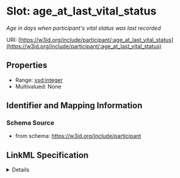# Slot: age_at_last_vital_status
_Age in days when participant's vital status was last recorded_


URI: [https://w3id.org/include/participant/:age_at_last_vital_status](https://w3id.org/include/participant/:age_at_last_vital_status)



<!-- no inheritance hierarchy -->




## Properties

* Range: [xsd:integer](xsd:integer)
* Multivalued: None







## Identifier and Mapping Information







### Schema Source


* from schema: https://w3id.org/include/participant




## LinkML Specification

<details>
```yaml
name: age_at_last_vital_status
definition_uri: include:age_at_last_vital_status
description: Age in days when participant's vital status was last recorded
title: Age At Last Vital Status
from_schema: https://w3id.org/include/participant
rank: 1000
alias: age_at_last_vital_status
domain_of:
- Participant
range: integer

```
</details>